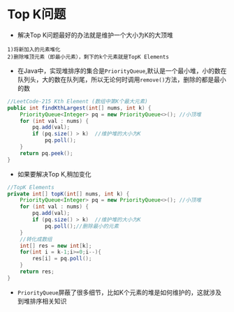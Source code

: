 # Top K问题
- 解决Top K问题最好的办法就是维护一个大小为K的大顶堆
```
1)将新加入的元素堆化
2)删除堆顶元素（即最小元素），剩下的k个元素就是TopK Elements 
```
- 在Java中，实现堆排序的集合是`PriorityQueue`,默认是一个最小堆，小的数在队列头，大的数在队列尾，所以无论何时调用`remove()`方法，删除的都是最小的数


```java
//LeetCode-215 Kth Element (数组中第K个最大元素)
public int findKthLargest(int[] nums, int k) {
    PriorityQueue<Integer> pq = new PriorityQueue<>(); //小顶堆
    for (int val : nums) {
        pq.add(val);
        if (pq.size() > k)  //维护堆的大小为K
            pq.poll();
    }
    return pq.peek();
}
```

- 如果要解决Top K,稍加变化
```java
//TopK Elements 
private int[] topK(int[] nums, int k) {
    PriorityQueue<Integer> pq = new PriorityQueue<>(); //小顶堆
    for (int val : nums) {
        pq.add(val);
        if (pq.size() > k)  //维护堆的大小为K
            pq.poll();//删除最小的元素
    }
    //转化成数组
    int[] res = new int[k];
    for(int i = k-1;i>=0;i--){
        res[i] = pq.poll();
    }
    return res;
}
```
- `PriorityQueue`屏蔽了很多细节，比如K个元素的堆是如何维护的，这就涉及到堆排序相关知识
